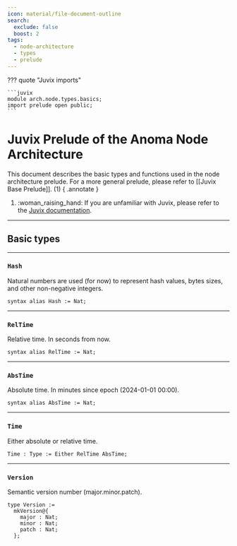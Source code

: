 ```yaml
---
icon: material/file-document-outline
search:
  exclude: false
  boost: 2
tags:
  - node-architecture
  - types
  - prelude
---
```


??? quote "Juvix imports"

    ```juvix
    module arch.node.types.basics;
    import prelude open public;
    ```

# Juvix Prelude of the Anoma Node Architecture

This document describes the basic types and functions used in the node
architecture prelude. For a more general prelude, please refer to
[[Juvix Base Prelude]]. (1)
{ .annotate }

1. :woman_raising_hand: If you are unfamiliar with Juvix,
please refer to the [Juvix documentation](https://docs.juvix.org/latest/tutorials/learn.html).

---

## Basic types

---

### `Hash`

Natural numbers are used (for now) to represent hash values, bytes sizes, and
other non-negative integers.

```juvix
syntax alias Hash := Nat;
```

---

### `RelTime`

Relative time.
In seconds from now.

```juvix
syntax alias RelTime := Nat;
```

---

### `AbsTime`

Absolute time.
In minutes since epoch (2024-01-01 00:00).

```juvix
syntax alias AbsTime := Nat;
```

---

### `Time`

Either absolute or relative time.

```juvix
Time : Type := Either RelTime AbsTime;
```

---

### `Version`

Semantic version number (major.minor.patch).

```juvix
type Version :=
  mkVersion@{
    major : Nat;
    minor : Nat;
    patch : Nat;
  };
```
